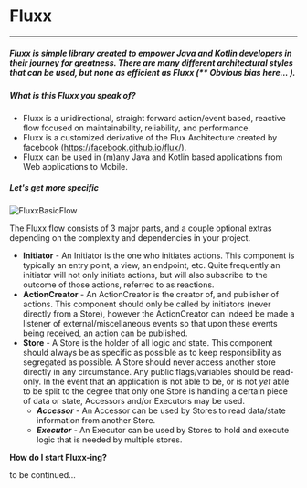 # Fluxx

------

##### Fluxx is simple library created to empower Java and Kotlin developers in their journey for greatness. There are many different architectural styles that can be used, but none as efficient as Fluxx (** Obvious bias here... ). 



##### What is this Fluxx you speak of?

- Fluxx is a unidirectional, straight forward action/event based, reactive flow focused on maintainability, reliability, and performance. 
- Fluxx is a customized derivative of the Flux Architecture created by facebook (https://facebook.github.io/flux/). 
- Fluxx can be used in (m)any Java and Kotlin based applications from Web applications to Mobile.



##### Let's get more specific

![FluxxBasicFlow](https://github.com/ptmr3/fluxx/blob/master/FluxxBasicFlow.png)



The Fluxx flow consists of 3 major parts, and a couple optional extras depending on the complexity and dependencies in your project.

- **Initiator** - An Initiator is the one who initiates actions. This component is typically an entry point, a view, an endpoint, etc. Quite frequently an initiator will not only initiate actions, but will also subscribe to the outcome of those actions, referred to as reactions. 
- **ActionCreator** -  An ActionCreator is the creator of, and publisher of actions.  This component should only be called by initiators (never directly from a Store), however the ActionCreator can indeed be made a listener of external/miscellaneous events so that upon these events being received, an action can be published.
- **Store** -  A Store is the holder of all logic and state. This component should always be as specific as possible as to keep responsibility as segregated as possible. A Store should never access another store directly in any circumstance. Any public flags/variables should be read-only. In the event that an application is not able to be, or is not *yet* able to be split to the degree that only one Store is handling a certain piece of data or state, Accessors and/or Executors may be used.
  - ***Accessor*** - An Accessor can be used by Stores to read data/state information from another Store. 
  - ***Executor*** - An Executor can be used by Stores to hold and execute logic that is needed by multiple stores. 



**How do I start Fluxx-ing?**

to be continued...